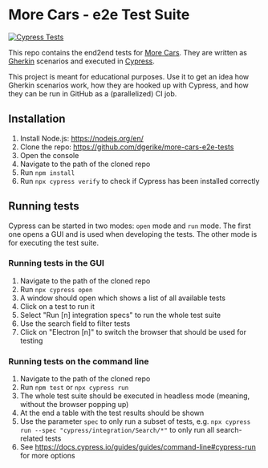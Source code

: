 # More Cars - e2e Test Suite
[![Cypress Tests](https://github.com/dgerike/more-cars-e2e-tests/actions/workflows/main.yml/badge.svg?branch=main)](https://github.com/dgerike/more-cars-e2e-tests/actions/workflows/main.yml)

This repo contains the end2end tests for [More Cars](https://more-cars.net). 
They are written as [Gherkin](https://cucumber.io/docs/gherkin/reference/) scenarios 
and executed in [Cypress](https://www.cypress.io/).

This project is meant for educational purposes.
Use it to get an idea how Gherkin scenarios work, 
how they are hooked up with Cypress, 
and how they can be run in GitHub as a (parallelized) CI job.  

## Installation
1. Install Node.js: https://nodejs.org/en/
1. Clone the repo: https://github.com/dgerike/more-cars-e2e-tests 
1. Open the console
1. Navigate to the path of the cloned repo
1. Run `npm install`
1. Run `npx cypress verify` to check if Cypress has been installed correctly

## Running tests
Cypress can be started in two modes: `open` mode and `run` mode. 
The first one opens a GUI and is used when developing the tests.
The other mode is for executing the test suite.

### Running tests in the GUI
1. Navigate to the path of the cloned repo
1. Run `npx cypress open`
1. A window should open which shows a list of all available tests
1. Click on a test to run it
1. Select "Run [n] integration specs" to run the whole test suite
1. Use the search field to filter tests
1. Click on "Electron [n]" to switch the browser that should be used for testing

### Running tests on the command line
1. Navigate to the path of the cloned repo
1. Run `npm test` or `npx cypress run`
1. The whole test suite should be executed in headless mode (meaning, without the browser popping up)
1. At the end a table with the test results should be shown
1. Use the parameter `spec` to only run a subset of tests, e.g. `npx cypress run --spec "cypress/integration/Search/*"` to only run all search-related tests
1. See https://docs.cypress.io/guides/guides/command-line#cypress-run for more options
